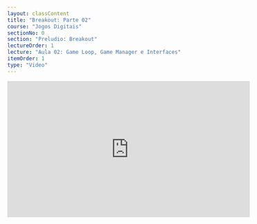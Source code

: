 ```yaml
---
layout: classContent
title: "Breakout: Parte 02"
course: "Jogos Digitais"
sectionNo: 0
section: "Preludio: Breakout"
lectureOrder: 1
lecture: "Aula 02: Game Loop, Game Manager e Interfaces"
itemOrder: 1
type: "Video"
---
```


<iframe width="560" height="315" src="https://www.youtube.com/embed/V9wrHO8ITaA" frameborder="0" allow="accelerometer; autoplay; clipboard-write; encrypted-media; gyroscope; picture-in-picture" allowfullscreen></iframe>